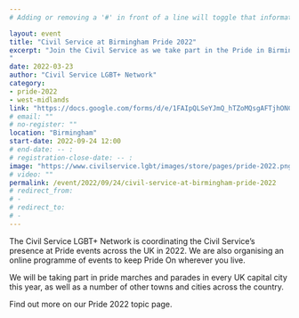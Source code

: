 ```yaml
---
# Adding or removing a '#' in front of a line will toggle that information off and on from being processed. 

layout: event
title: "Civil Service at Birmingham Pride 2022"
excerpt: "Join the Civil Service as we take part in the Pride in Birmingham.
"
date: 2022-03-23
author: "Civil Service LGBT+ Network"
category: 
- pride-2022
- west-midlands
link: "https://docs.google.com/forms/d/e/1FAIpQLSeYJmQ_hTZoMQsgAFTjhONCPNBYGJi0VUNCJYVt1r-NbWpw8Q/viewform?usp=sf_link"
# email: ""
# no-register: ""
location: "Birmingham"
start-date: 2022-09-24 12:00
# end-date: -- :
# registration-close-date: -- :
image: "https://www.civilservice.lgbt/images/store/pages/pride-2022.png"
# video: ""
permalink: /event/2022/09/24/civil-service-at-birmingham-pride-2022
# redirect_from: 
# - 
# redirect_to: 
# - 
---
```


The Civil Service LGBT+ Network is coordinating the Civil Service’s presence at Pride events across the UK in 2022. We are also organising an online programme of events to keep Pride On wherever you live.

We will be taking part in pride marches and parades in every UK capital city this year, as well as a number of other towns and cities across the country.

Find out more on our Pride 2022 topic page.

